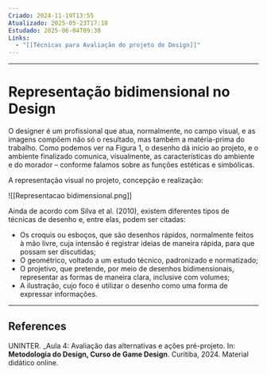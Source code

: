 ```yaml
---
Criado: 2024-11-19T13:55
Atualizado: 2025-05-23T17:18
Estudado: 2025-06-04T09:30
Links:
  - "[[Técnicas para Avaliação do projeto de Design]]"
---
```

---
# Representação bidimensional no Design

O designer é um profissional que atua, normalmente, no campo visual, e as imagens compõem não só o resultado, mas também a matéria-prima do trabalho. Como podemos ver na Figura 1, o desenho dá início ao projeto, e o ambiente finalizado comunica, visualmente, as características do ambiente e do morador – conforme falamos sobre as funções estéticas e simbólicas. 

A representação visual no projeto, concepção e realização:

![[Representacao bidimensional.png]]

Ainda de acordo com Silva et al. (2010), existem diferentes tipos de técnicas de desenho e, entre elas, podem ser citadas: 
- Os croquis ou esboços, que são desenhos rápidos, normalmente feitos à mão livre, cuja intensão é registrar ideias de maneira rápida, para que possam ser discutidas; 
-  O geométrico, voltado a um estudo técnico, padronizado e normatizado; 
- O projetivo, que pretende, por meio de desenhos bidimensionais, representar as formas de maneira clara, inclusive com volumes; 
- A ilustração, cujo foco é utilizar o desenho como uma forma de expressar informações.


---
## References

UNINTER.  _Aula 4: Avaliação das alternativas e ações pré-projeto. In: **Metodologia do Design, Curso de Game Design**. Curitiba, 2024. Material didático online.